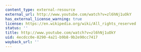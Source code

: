 ```yaml
---
content_type: external-resource
external_url: http://www.youtube.com/watch?v=zl6hNj1uOkY
has_external_license_warning: true
license: https://en.wikipedia.org/wiki/All_rights_reserved
status: ''
title: http://www.youtube.com/watch?v=zl6hNj1uOkY
uid: 4ecdcc0e-8290-4a21-b9b8-9b2e90cc7417
wayback_url: ''
---
```

